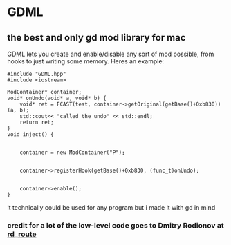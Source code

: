 # GDML
## the best and only gd mod library for mac

GDML lets you create and enable/disable any sort of mod possible, from hooks to just writing some memory. Heres an example: 

    #include "GDML.hpp"
    #include <iostream>

    ModContainer* container;
    void* onUndo(void* a, void* b) {
        void* ret = FCAST(test, container->getOriginal(getBase()+0xb830))(a, b);
        std::cout<< "called the undo" << std::endl;
        return ret;
    }
    void inject() {


        container = new ModContainer("P");


        container->registerHook(getBase()+0xb830, (func_t)onUndo);


        container->enable();
    }
it technically could be used for any program but i made it with gd in mind

### credit for a lot of the low-level code goes to Dmitry Rodionov at [rd_route](https://github.com/rodionovd/rd_route)
